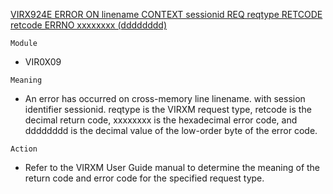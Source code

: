 [VIRX924E ERROR ON linename CONTEXT sessionid REQ reqtype RETCODE retcode ERRNO xxxxxxxx (dddddddd)](https://virtel.readthedocs.io/en/latest/manuals/virtel/Virtel459MG/messages.html?highlight=VIRX924E#VIRX924E)

`Module`
- VIR0X09

`Meaning`
- An error has occurred on cross-memory line linename. with session identifier sessionid. reqtype is the VIRXM request type, retcode is the decimal return code, xxxxxxxx is the hexadecimal error code, and dddddddd is the decimal value of the low-order byte of the error code.

`Action`
- Refer to the VIRXM User Guide manual to determine the meaning of the return code and error code for the specified request type.
